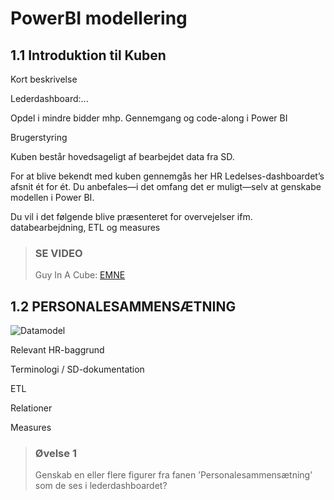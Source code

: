 # PowerBI modellering
## 1.1 Introduktion til Kuben
Kort beskrivelse 

Lederdashboard:... 

Opdel i mindre bidder mhp. Gennemgang og code-along i Power BI

Brugerstyring

Kuben består hovedsageligt af bearbejdet data fra SD. 

For at blive bekendt med kuben gennemgås her HR Ledelses-dashboardet’s afsnit ét for ét. Du anbefales—i det omfang det er muligt—selv at genskabe modellen i Power BI.

Du vil i det følgende blive præsenteret for overvejelser ifm. databearbejdning, ETL og measures

> ### SE VIDEO
> Guy In A Cube: [EMNE](https://www.youtube.com/c/GuyinaCube)



## 1.2 PERSONALESAMMENSÆTNING
![Datamodel](https://archit.dk/img/datamodel_logisk.png)

Relevant HR-baggrund

Terminologi / SD-dokumentation

ETL

Relationer

Measures

> ### Øvelse 1
> Genskab en eller flere figurer fra fanen ’Personalesammensætning’ som de ses i lederdashboardet?
